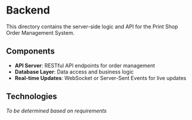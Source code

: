 # Backend

This directory contains the server-side logic and API for the Print Shop Order Management System.

## Components

- **API Server**: RESTful API endpoints for order management
- **Database Layer**: Data access and business logic
- **Real-time Updates**: WebSocket or Server-Sent Events for live updates

## Technologies

*To be determined based on requirements*
